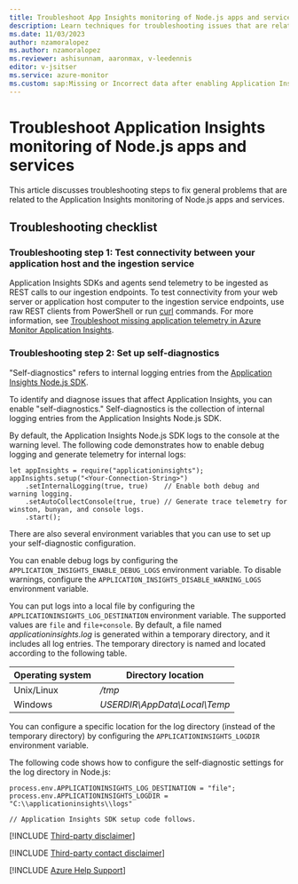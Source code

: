 ```yaml
---
title: Troubleshoot App Insights monitoring of Node.js apps and services
description: Learn techniques for troubleshooting issues that are related to the Application Insights monitoring of Node.js applications and services.
ms.date: 11/03/2023
author: nzamoralopez
ms.author: nzamoralopez
ms.reviewer: ashisunnam, aaronmax, v-leedennis
editor: v-jsitser
ms.service: azure-monitor
ms.custom: sap:Missing or Incorrect data after enabling Application Insights in Azure Portal
---
```

# Troubleshoot Application Insights monitoring of Node.js apps and services

This article discusses troubleshooting steps to fix general problems that are related to the Application Insights monitoring of Node.js apps and services.

## Troubleshooting checklist

### Troubleshooting step 1: Test connectivity between your application host and the ingestion service

Application Insights SDKs and agents send telemetry to be ingested as REST calls to our ingestion endpoints. To test connectivity from your web server or application host computer to the ingestion service endpoints, use raw REST clients from PowerShell or run [curl](https://curl.se) commands. For more information, see [Troubleshoot missing application telemetry in Azure Monitor Application Insights](./investigate-missing-telemetry.md).

### Troubleshooting step 2: Set up self-diagnostics

"Self-diagnostics" refers to internal logging entries from the [Application Insights Node.js SDK](/azure/azure-monitor/app/nodejs).

To identify and diagnose issues that affect Application Insights, you can enable "self-diagnostics." Self-diagnostics is the collection of internal logging entries from the Application Insights Node.js SDK.

By default, the Application Insights Node.js SDK logs to the console at the warning level. The following code demonstrates how to enable debug logging and generate telemetry for internal logs:

```nodejs
let appInsights = require("applicationinsights");
appInsights.setup("<Your-Connection-String>")
    .setInternalLogging(true, true)    // Enable both debug and warning logging.
    .setAutoCollectConsole(true, true) // Generate trace telemetry for winston, bunyan, and console logs.
    .start();
```

There are also several environment variables that you can use to set up your self-diagnostic configuration.

You can enable debug logs by configuring the `APPLICATION_INSIGHTS_ENABLE_DEBUG_LOGS` environment variable. To disable warnings, configure the `APPLICATION_INSIGHTS_DISABLE_WARNING_LOGS` environment variable.

You can put logs into a local file by configuring the `APPLICATIONINSIGHTS_LOG_DESTINATION` environment variable. The supported values are `file` and `file+console`. By default, a file named *applicationinsights.log* is generated within a temporary directory, and it includes all log entries. The temporary directory is named and located according to the following table.

| Operating system | Directory location              |
|------------------|---------------------------------|
| Unix/Linux       | */tmp*                          |
| Windows          | *USERDIR\\AppData\\Local\\Temp* |

You can configure a specific location for the log directory (instead of the temporary directory) by configuring the `APPLICATIONINSIGHTS_LOGDIR` environment variable.

The following code shows how to configure the self-diagnostic settings for the log directory in Node.js:

```nodejs
process.env.APPLICATIONINSIGHTS_LOG_DESTINATION = "file";
process.env.APPLICATIONINSIGHTS_LOGDIR = "C:\\applicationinsights\\logs"

// Application Insights SDK setup code follows.
```

[!INCLUDE [Third-party disclaimer](../../../includes/third-party-disclaimer.md)]

[!INCLUDE [Third-party contact disclaimer](../../../includes/third-party-contact-disclaimer.md)]

[!INCLUDE [Azure Help Support](../../../includes/azure-help-support.md)]
